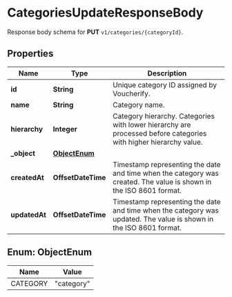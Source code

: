

# CategoriesUpdateResponseBody

Response body schema for **PUT** `v1/categories/{categoryId}`.

## Properties

| Name | Type | Description |
|------------ | ------------- | ------------- |
|**id** | **String** | Unique category ID assigned by Voucherify. |
|**name** | **String** | Category name. |
|**hierarchy** | **Integer** | Category hierarchy. Categories with lower hierarchy are processed before categories with higher hierarchy value. |
|**_object** | [**ObjectEnum**](#ObjectEnum) |  |
|**createdAt** | **OffsetDateTime** | Timestamp representing the date and time when the category was created. The value is shown in the ISO 8601 format. |
|**updatedAt** | **OffsetDateTime** | Timestamp representing the date and time when the category was updated. The value is shown in the ISO 8601 format. |



## Enum: ObjectEnum

| Name | Value |
|---- | -----|
| CATEGORY | &quot;category&quot; |



